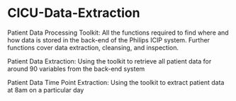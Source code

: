 # CICU-Data-Extraction
Patient Data Processing Toolkit: All the functions required to find where and how data is stored in the back-end of the Philips ICIP system. Further functions cover data extraction, cleansing, and inspection.

Patient Data Extraction: Using the toolkit to retrieve all patient data for around 90 variables from the back-end system

Patient Data Time Point Extraction: Using the toolkit to extract patient data at 8am on a particular day
